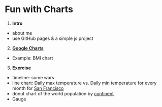 # Fun with Charts

1. **Intro**
 - about me
 - use GitHub pages & a simple js project
2. **[Google Charts](https://developers.google.com/chart/)**
 - Example: BMI chart
3. **Exercise**
 - timeline: some wars
 - line chart: Daily max temperature vs. Daily min temperature for every month for [San Francisco](https://en.wikipedia.org/wiki/San_Francisco)
 - donut chart of the world population by [continent](https://en.wikipedia.org/wiki/List_of_continents_by_population)
 - Gauge
